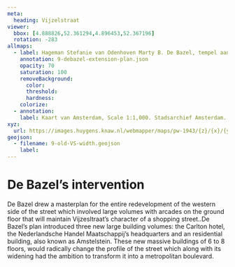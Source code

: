 ```yaml
---
meta:
  heading: Vijzelstraat
viewer:
  bbox: [4.888826,52.361294,4.896453,52.367196]
  rotation: -283
allmaps:
  - label: Hageman Stefanie van Odenhoven Marty B. De Bazel, tempel aan de Vijzelstraat in Amsterdam, 2007
    annotation: 9-debazel-extension-plan.json
    opacity: 70
    saturation: 100
    removeBackground:
      color: 
      threshold: 
      hardness: 
    colorize:
  - annotation: 
    label: Kaart van Amsterdam, Scale 1:1,000. Stadsarchief Amsterdam. Published by the Public Works Department and its legal successors, 1909.
xyz: 
  url: https://images.huygens.knaw.nl/webmapper/maps/pw-1943/{z}/{x}/{y}.png
geojson: 
  - filename: 9-old-VS-width.geojson
    label: 
---
```

# De Bazel’s intervention
De Bazel drew a masterplan for the entire redevelopment of the western side of the street which involved large volumes with arcades on the ground floor that will maintain Vijzesltraat’s character of a shopping street..De Bazel’s plan introduced three new large building volumes: the Carlton hotel, the Nederlandsche Handel Maatschappij’s headquarters and an residential building, also known as Amstelstein. These new massive buildings of 6 to 8 floors, would radically change the profile of the street which along with its widening had the ambition to transform it into a metropolitan boulevard.

